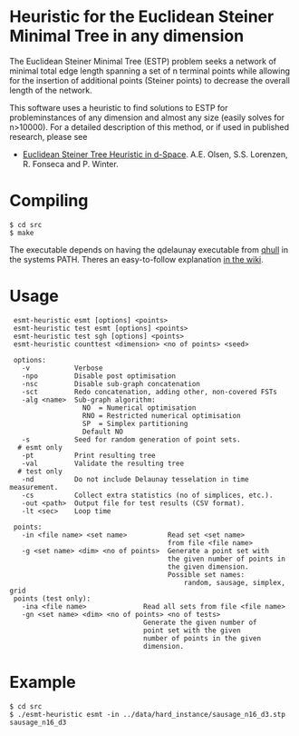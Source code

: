 # Heuristic for the Euclidean Steiner Minimal Tree in any dimension

The Euclidean Steiner Minimal Tree (ESTP) problem seeks a network of minimal total edge length spanning a set of n terminal points while allowing for the insertion of additional points (Steiner points) to decrease the overall length of the network. 

This software uses a heuristic to find solutions to ESTP for probleminstances of any dimension and almost any size (easily solves for n>10000). For a detailed description of this method, or if used in published research, please see 

* [Euclidean Steiner Tree Heuristic in d-Space](http://dimacs11.cs.princeton.edu/workshop/OlsenLorenzenFonsecaWinter.pdf). A.E. Olsen, S.S. Lorenzen, R. Fonseca and P. Winter.


# Compiling

```
$ cd src
$ make
```

The executable depends on having the qdelaunay executable from [qhull](http://www.qhull.org) in the systems PATH. Theres an easy-to-follow explanation [in the wiki](http://github.com/RasmusFonseca/ESMT-heuristic/wiki/qdelaunay).

# Usage


```
 esmt-heuristic esmt [options] <points>
 esmt-heuristic test esmt [options] <points>
 esmt-heuristic test sgh [options] <points>
 esmt-heuristic counttest <dimension> <no of points> <seed>

 options:
   -v           Verbose
   -npo         Disable post optimisation
   -nsc         Disable sub-graph concatenation
   -sct         Redo concatenation, adding other, non-covered FSTs
   -alg <name>  Sub-graph algorithm:
                  NO  = Numerical optimisation
                  RNO = Restricted numerical optimisation
                  SP  = Simplex partitioning
                  Default NO
   -s           Seed for random generation of point sets.
  # esmt only
   -pt          Print resulting tree
   -val         Validate the resulting tree
  # test only
   -nd          Do not include Delaunay tesselation in time measurement.
   -cs          Collect extra statistics (no of simplices, etc.).
   -out <path>  Output file for test results (CSV format).
   -lt <sec>    Loop time

 points:
   -in <file name> <set name>          Read set <set name>
                                       from file <file name>
   -g <set name> <dim> <no of points>  Generate a point set with
                                       the given number of points in
                                       the given dimension.
                                       Possible set names:
                                           random, sausage, simplex, grid
 points (test only):
   -ina <file name>              Read all sets from file <file name>
   -gn <set name> <dim> <no of points> <no of tests>
                                 Generate the given number of
                                 point set with the given
                                 number of points in the given
                                 dimension.
```

# Example
```
$ cd src
$ ./esmt-heuristic esmt -in ../data/hard_instance/sausage_n16_d3.stp sausage_n16_d3
```
